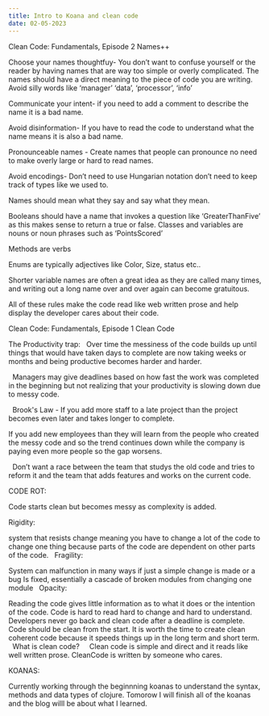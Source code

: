 ```yaml
---
title: Intro to Koana and clean code
date: 02-05-2023
---
```

Clean Code: Fundamentals, Episode 2
Names++


Choose your names thoughtfuy- You don’t want to confuse yourself or the reader by having names that are way too simple or overly complicated. The names should have a direct meaning to the piece of code you are writing.
	Avoid silly words like ‘manager’ ‘data’, ‘processor’, ‘info’

Communicate your intent- if you need to add a comment to describe the name it is a bad name.

Avoid disinformation- If you have to read the code to understand what the name means it is also a bad name. 

Pronounceable names - Create names that people can pronounce no need to make overly large or hard to read names.

Avoid encodings- Don’t need to use Hungarian notation don’t need to keep track of types like we used to.

Names should mean what they say and say what they mean.

Booleans should have a name that invokes a question like ‘GreaterThanFive’ as this makes sense to return a true or false.
Classes and variables are nouns or noun phrases such as ‘PointsScored’

Methods are verbs

Enums are typically adjectives like Color, Size, status etc..

Shorter variable names are often a great idea as they are called many times, and writing out a long name over and over again can become gratuitous.

All of these rules make the code read like web written prose and help display the developer cares about their code.


Clean Code: Fundamentals, Episode 1
Clean Code

The Productivity trap:
 
Over time the messiness of the code builds up until things that would have taken days to complete are now taking weeks or months and being productive becomes harder and harder.

 
Managers may give deadlines based on how fast the work was completed in the beginning but not realizing that your productivity is slowing down due to messy code.

 
Brook's Law - If you add more staff to a late project than the project becomes even later and takes longer to complete.
 
 
If you add new employees than they will learn from the people who created the messy code and so the trend continues down while the company is paying even more people so the gap worsens.


 
Don’t want a race between the team that studys the old code and tries to reform it and the team that adds features and works on the current code.
 
 
 
CODE ROT:


Code starts clean but becomes messy as complexity is added.


Rigidity:

system that resists change meaning you have to change a lot of the code to change one thing because parts of the code are dependent on other parts of the code.
 
Fragility:
 
 
System can malfunction in many ways if just a simple change is made or a bug Is fixed, essentially a cascade of broken modules from changing one module
 
Opacity:

Reading the code gives little information as to what it does or the intention of the code.
Code is hard to read hard to change and hard to understand.
 
Developers never go back and clean code after a deadline is complete. Code should be clean from the start. It is worth the time to create clean coherent code because it speeds things up in the long term and short term.
 
What is clean code?
 
 
Clean code is simple and direct and it reads like well written prose.
CleanCode is written by someone who cares.


KOANAS:

Currently working through the beginnning koanas to understand the syntax, methods and data types of clojure.
Tomorow I will finish all of the koanas and the blog willl be about what I learned.
